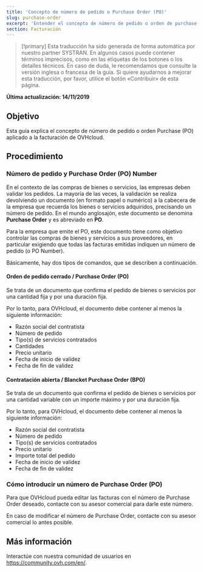 ```yaml
---
title: 'Concepto de número de pedido o Purchase Order (PO)'
slug: purchase-order
excerpt: 'Entender el concepto de número de pedido o orden de purchase y aplicarlo en el marco del pago de las facturas de OVHcloud'
section: Facturación
---
```


> [!primary]
> Esta traducción ha sido generada de forma automática por nuestro partner SYSTRAN. En algunos casos puede contener términos imprecisos, como en las etiquetas de los botones o los detalles técnicos. En caso de duda, le recomendamos que consulte la versión inglesa o francesa de la guía. Si quiere ayudarnos a mejorar esta traducción, por favor, utilice el botón «Contribuir» de esta página.
>

**Última actualización: 14/11/2019**

## Objetivo

Esta guía explica el concepto de número de pedido o orden Purchase (PO) aplicado a la facturación de OVHcloud.

## Procedimiento

### Número de pedido y Purchase Order (PO) Number

En el contexto de las compras de bienes o servicios, las empresas deben validar los pedidos. La mayoría de las veces, la validación se realiza devolviendo un documento (en formato papel o numérico) a la cabecera de la empresa que recuerda los bienes o servicios adquiridos, precisando un número de pedido.
En el mundo anglosajón, este documento se denomina **Purchase Order** y es abreviado en **PO**.

Para la empresa que emite el PO, este documento tiene como objetivo controlar las compras de bienes y servicios a sus proveedores, en particular exigiendo que todas las facturas emitidas indiquen un número de pedido (o PO Number).

Básicamente, hay dos tipos de comandos, que se describen a continuación.

#### Orden de pedido cerrado / Purchase Order (PO)

Se trata de un documento que confirma el pedido de bienes o servicios por una cantidad fija y por una duración fija.

Por lo tanto, para OVHcloud, el documento debe contener al menos la siguiente información:

* Razón social del contratista
* Número de pedido
* Tipo(s) de servicios contratados
* Cantidades
* Precio unitario
* Fecha de inicio de validez
* Fecha de fin de validez

#### Contratación abierta / Blancket Purchase Order (BPO)

Se trata de un documento que confirma el pedido de bienes o servicios por una cantidad variable con un importe máximo y por una duración fija.

Por lo tanto, para OVHcloud, el documento debe contener al menos la siguiente información:

* Razón social del contratista
* Número de pedido
* Tipo(s) de servicios contratados
* Precio unitario
* Importe total del pedido
* Fecha de inicio de validez
* Fecha de fin de validez

### Cómo introducir un número de Purchase Order (PO)

Para que OVHcloud pueda editar las facturas con el número de Purchase Order deseado, contacte con su asesor comercial para darle este número.

En caso de modificar el número de Purchase Order, contacte con su asesor comercial lo antes posible.


## Más información

Interactúe con nuestra comunidad de usuarios en <https://community.ovh.com/en/>.